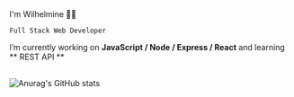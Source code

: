 ## 
 I'm Wilhelmine 👩‍💻
 
`Full Stack Web Developer`

 I’m currently working on **JavaScript / Node / Express / React** and learning ** REST API **
 ##
 

![Anurag's GitHub stats](https://github-readme-stats.vercel.app/api?username=wilhelmine-erber&theme=bear&show_icons=true)

